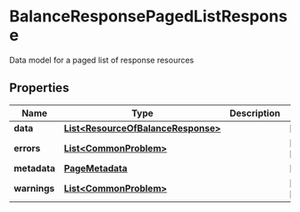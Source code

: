 

# BalanceResponsePagedListResponse

Data model for a paged list of response resources

## Properties

| Name | Type | Description | Notes |
|------------ | ------------- | ------------- | -------------|
|**data** | [**List&lt;ResourceOfBalanceResponse&gt;**](ResourceOfBalanceResponse.md) |  |  [optional] |
|**errors** | [**List&lt;CommonProblem&gt;**](CommonProblem.md) |  |  [optional] [readonly] |
|**metadata** | [**PageMetadata**](PageMetadata.md) |  |  [optional] |
|**warnings** | [**List&lt;CommonProblem&gt;**](CommonProblem.md) |  |  [optional] [readonly] |



